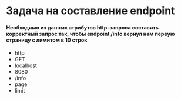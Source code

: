 #  Задача на составление endpoint
#### Необходимо из данных атрибутов http-запроса составить корректный запрос так, чтобы endpoint /info вернул нам первую страницу с лимитом в 10 строк
- http
- GET
- localhost
- 8080
- /info
- page
- limit

